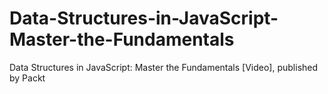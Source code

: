 


# Data-Structures-in-JavaScript-Master-the-Fundamentals
Data Structures in JavaScript: Master the Fundamentals [Video], published by Packt
